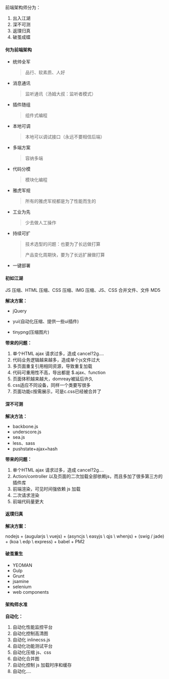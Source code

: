 前端架构师分为：

1. 出入江湖
2. 深不可测
3. 返璞归真
4. 破茧成蝶





#### 何为前端架构

+ 统帅全军

  > 品行、软素质、人好

+ 消息通讯

  >  监听通讯（汤姆大叔：监听者模式）

+ 插件随组

  > 组件式编程

+ 本地可调

  > 本地可以调试接口（永远不要相信后端）

+ 多端方案

  > 容纳多端

+ 代码分模

  > 模块化编程

+ 雅虎军规

  > 所有的雅虎军规都是为了性能而生的

+ 工业为先

  > 少去做人工操作

+ 持续可扩

  > 技术选型的问题：也要为了长远做打算
  >
  > 产品变化周期快，要为了长远扩展做打算

+ 一键部署







#### 初如江湖

JS 压缩、HTML 压缩、CSS 压缩、IMG 压缩、JS、CSS 合并文件、文件 MD5



**解决方案：**

+ jQuery

+ yui(自动化压缩、提供一些ui插件)
+ tinypng(压缩图片)



**带来的问题：**

1. 单个HTML ajax 请求过多，造成 cancel?2g….
2. 代码业务逻辑越来越多，造成单个js文件过大
3. 多页面重复引用相同资源，导致重复加载
4. 代码可重用性不高，导出都是 $.ajax、function
5. 页面体积越来越大，domreay被延后许久
6. css适应不同设备，同样一个类要写很多
7. 页面功能c按需展示，可是c.css已经被合并了







#### 深不可测

**解决方法：**

+ backbone.js
+ underscore.js
+ sea.js
+ less、sass
+ pushstate+ajax+hash



**带来的问题：**

1. 单个HTML ajax 请求过多，造成 cancel?2g….
2. Action/controller 以及页面的二次加载全部依赖js，而且多加了很多第三方的插件库
3. 前端渲染，可见时间强依赖 js 加载
4. 二次请求渲染
5. 前端代码量更大







#### 返璞归真



**解决方案：**

nodejs + (augularjs \ vuejs) + (asyncjs \ easyjs \ qjs \ whenjs) + (swig / jade) + (koa \ edp \ express) + babel + PM2







#### 破茧重生

+ YEOMAN
+ Gulp
+ Grunt
+ jsamine
+ selenium
+ web components







#### 架构师水准

**自动化：**

1. 自动化性能监控平台
2. 自动化控制高清图
3. 自动化 inlinecss.js
4. 自动化功能测试平台
5. 自动化压缩 js、css
6. 自动化合并图
7. 自动化控制 js 加载时序和缓存
8. 自动化….